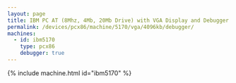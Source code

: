 ```yaml
---
layout: page
title: IBM PC AT (8Mhz, 4Mb, 20Mb Drive) with VGA Display and Debugger
permalink: /devices/pcx86/machine/5170/vga/4096kb/debugger/
machines:
  - id: ibm5170
    type: pcx86
    debugger: true
---
```


{% include machine.html id="ibm5170" %}
